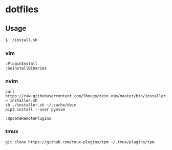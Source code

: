 # dotfiles

## Usage

```bash
$ ./install.sh
```

### vim

```
:PluginInstall
:GoInstallBinaries
```

### nvim

```
curl https://raw.githubusercontent.com/Shougo/dein.vim/master/bin/installer.sh > installer.sh
sh ./installer.sh ~/.cache/dein
pip3 install --user pynvim

:UpdateRemotePlugins
```

### tmux

```
git clone https://github.com/tmux-plugins/tpm ~/.tmux/plugins/tpm
```
